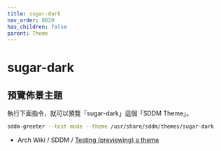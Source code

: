 ```yaml
---
title: sugar-dark
nav_order: 8020
has_children: false
parent: Theme
---
```



# sugar-dark


## 預覽佈景主題

執行下面指令，就可以預覽「sugar-dark」這個「SDDM Theme」。

``` sh
sddm-greeter --test-mode --theme /usr/share/sddm/themes/sugar-dark
```

* Arch Wiki / SDDM / [Testing (previewing) a theme](https://wiki.archlinux.org/title/SDDM#Testing_(previewing)_a_theme)
